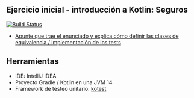 
## Ejercicio inicial - introducción a Kotlin: Seguros

[![Build Status](https://travis-ci.com/uqbar-project/eg-seguros-kotlin.svg?branch=main)](https://travis-ci.com/uqbar-project/eg-seguros-kotlin)



- [Apunte que trae el enunciado y explica cómo definir las clases de equivalencia / implementación de los tests](http://wiki.uqbar.org/wiki/articles/testeo-unitario-avanzado.html)

## Herramientas

- IDE: IntelliJ IDEA
- Proyecto Gradle / Kotlin en una JVM 14
- Framework de testeo unitario: [kotest](http://kotest.io)

